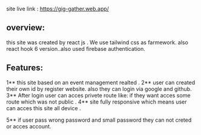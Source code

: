 site live link : https://gig-gather.web.app/

## overview: 
this site was created by react js . We use tailwind css as farmework.
also react hook 6 version..also used firebase authentication.


## Features: 

1** this site based on an event management realted .
2** user can created their own id by register website. also they can login via google and github.
3** After login user can acces privete route like: if they want acces some route which was not public .
4** site fully responsive which means user can acces this site all device .

5** if user pass wrong password and small password they can not creted or acces account.

